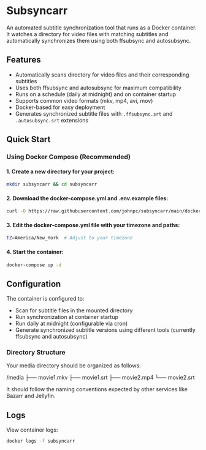 # Subsyncarr

An automated subtitle synchronization tool that runs as a Docker container. It watches a directory for video files with matching subtitles and automatically synchronizes them using both ffsubsync and autosubsync.

## Features

- Automatically scans directory for video files and their corresponding subtitles
- Uses both ffsubsync and autosubsync for maximum compatibility
- Runs on a schedule (daily at midnight) and on container startup
- Supports common video formats (mkv, mp4, avi, mov)
- Docker-based for easy deployment
- Generates synchronized subtitle files with `.ffsubsync.srt` and `.autosubsync.srt` extensions

## Quick Start

### Using Docker Compose (Recommended)

#### 1. Create a new directory for your project:

```bash
mkdir subsyncarr && cd subsyncarr
```

#### 2. Download the docker-compose.yml and .env.example files:

```bash
curl -O https://raw.githubusercontent.com/johnpc/subsyncarr/main/docker-compose.yml
```

#### 3. Edit the docker-compose.yml file with your timezone and paths:

```bash
TZ=America/New_York  # Adjust to your timezone
```

#### 4. Start the container:

```bash
docker-compose up -d
```

## Configuration

The container is configured to:

- Scan for subtitle files in the mounted directory
- Run synchronization at container startup
- Run daily at midnight (configurable via cron)
- Generate synchronized subtitle versions using different tools (currently ffsubsync and autosubsync)

### Directory Structure

Your media directory should be organized as follows:

/media
├── movie1.mkv
├── movie1.srt
├── movie2.mp4
└── movie2.srt

It should follow the naming conventions expected by other services like Bazarr and Jellyfin.

## Logs

View container logs:

```bash
docker logs -f subsyncarr
```
